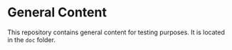 # General Content

This repository contains general content for testing purposes. It is located in the `doc` folder.
